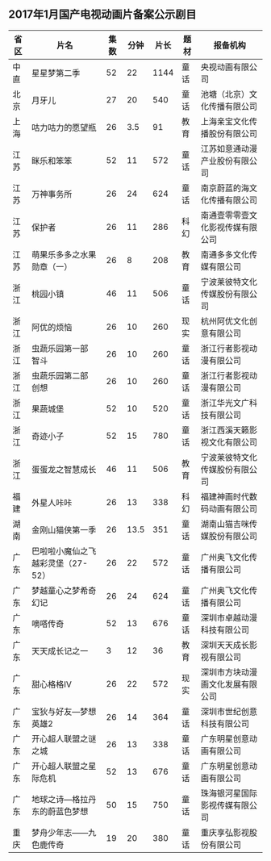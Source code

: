 ## 2017年1月国产电视动画片备案公示剧目
 省区 | 片名 | 集数 | 分钟 | 片长 | 题材 | 报备机构 
---|---|---|---|---|---|---
 中直 | 星星梦第二季 | 52 | 22 | 1144 | 童话 | 央视动画有限公司 
 北京 | 月牙儿 | 27 | 20 | 540 | 童话 | 池塘（北京）文化传播有限公司 
 上海 | 咕力咕力的愿望瓶 | 26 | 3.5 | 91 | 教育 | 上海亲宝文化传播股份有限公司 
 江苏 | 眯乐和笨笨 | 52 | 11 | 572 | 童话 | 江苏如意通动漫产业股份有限公司 
 江苏 | 万神事务所 | 26 | 24 | 624 | 童话 | 南京蔚蓝的海文化传播有限公司 
 江苏 | 保护者 | 26 | 11 | 286 | 科幻 | 南通壹零零壹文化影视传媒有限公司 
 江苏 | 萌果乐多多之水果勋章（一） | 26 | 8 | 208 | 教育 | 南通多多文化传媒有限公司 
 浙江 | 桃园小镇 | 46 | 11 | 506 | 童话 | 宁波莱彼特文化传媒股份有限公司 
 浙江 | 阿优的烦恼 | 26 | 10 | 260 | 现实 | 杭州阿优文化创意有限公司 
 浙江 | 虫蔬乐园第一部 智斗 | 26 | 10 | 260 | 童话 | 浙江行者影视动漫有限公司 
 浙江 | 虫蔬乐园第二部 创想 | 26 | 10 | 260 | 童话 | 浙江行者影视动漫有限公司 
 浙江 | 果蔬城堡 | 52 | 10 | 520 | 童话 | 浙江华光文广科技有限公司 
 浙江 | 奇迹小子 | 52 | 15 | 780 | 童话 | 浙江西溪天籁影视文化有限公司 
 浙江 | 蛋蛋龙之智慧成长 | 46 | 11 | 506 | 教育 | 宁波莱彼特文化传媒股份有限公司 
 福建 | 外星人咔咔 | 26 | 13 | 338 | 科幻 | 福建神画时代数码动画有限公司 
 湖南 | 金刚山猫侠第一季 | 26 | 13.5 | 351 | 童话 | 湖南山猫吉咪传媒股份有限公司 
 广东 | 巴啦啦小魔仙之飞越彩灵堡（27-52） | 26 | 22 | 572 | 童话 | 广州奥飞文化传播有限公司 
 广东 | 梦越童心之梦希奇幻记 | 26 | 24 | 624 | 童话 | 广州奥飞文化传播有限公司 
 广东 | 嘀嗒传奇 | 52 | 13 | 676 | 童话 | 深圳市卓越动漫科技有限公司 
 广东 | 天天成长记之一 | 3 | 12 | 36 | 教育 | 深圳天天成长影视有限公司 
 广东 | 甜心格格IV | 26 | 22 | 572 | 现实 | 深圳市方块动漫画文化发展有限公司 
 广东 | 宝狄与好友—梦想英雄2 | 26 | 14 | 364 | 童话 | 深圳市世纪创意科技有限公司 
 广东 | 开心超人联盟之谜之城 | 26 | 13 | 338 | 童话 | 广东明星创意动画有限公司 
 广东 | 开心超人联盟之星际危机 | 52 | 13 | 676 | 童话 | 广东明星创意动画有限公司 
 广东 | 地球之诗—格拉丹东的蔚蓝色梦想 | 50 | 15 | 750 | 童话 | 珠海银河星国际影视传媒有限公司 
 重庆 | 梦舟少年志——九色鹿传奇 | 19 | 20 | 380 | 童话 | 重庆享弘影视股份有限公司 